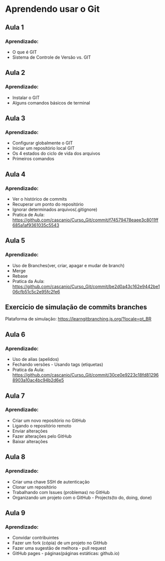 # Aprendendo usar o Git


## Aula 1
### Aprendizado:
- O que é GIT
- Sistema de Controle de Versão vs. GIT

## Aula 2
### Aprendizado:
- Instalar o GIT
- Alguns comandos básicos de terminal

## Aula 3
### Aprendizado:
- Configurar globalmente o GIT
- Iniciar um repositório local GIT
- Os 4 estados do ciclo de vida dos arquivos
- Primeiros comandos

## Aula 4
### Aprendizado:
- Ver o histórico de commits
- Recuperar um ponto do repositório
- Ignorar determinados arquivos(.gitignore)
- Pratica de Aula: https://github.com/cascanio/Curso_Git/commit/f74579478eaee3c8011ff685a1af9361035c5543

## Aula 5
### Aprendizado:
- Uso de Branches(ver, criar, apagar e mudar de branch)
- Merge
- Rebase
- Pratica da Aula: https://github.com/cascanio/Curso_Git/commit/be2d0a43c162e9442be106cfb51c5c2e95fc2fe6

## Exercicio de simulação de commits branches
Plataforma de simulação: https://learngitbranching.js.org/?locale=pt_BR

## Aula 6
### Aprendizado:
- Uso de alias (apelidos)
- Fechando versões - Usando tags (etiquetas)
- Pratica da Aula: https://github.com/cascanio/Curso_Git/commit/30ce0e9223c18fd812968903a10ac4bc94b2d6e5

## Aula 7
### Aprendizado:
- Criar um novo repositório no GitHub
- Ligando o repositório remoto
- Enviar alterações
- Fazer alterações pelo GitHub
- Baixar alterações

## Aula 8
### Aprendizado:
- Criar uma chave SSH de autenticação
- Clonar um repositório
- Trabalhando com Issues (problemas) no GitHub
- Organizando um projeto com o GitHub - Projects(to do, doing, done)

## Aula 9
### Aprendizado:
- Convidar contribuintes
- Fazer um fork (cópia) de um projeto no GitHub
- Fazer uma sugestão de melhora - pull request
- GitHub pages - páginas(páginas estáticas: github.io)
